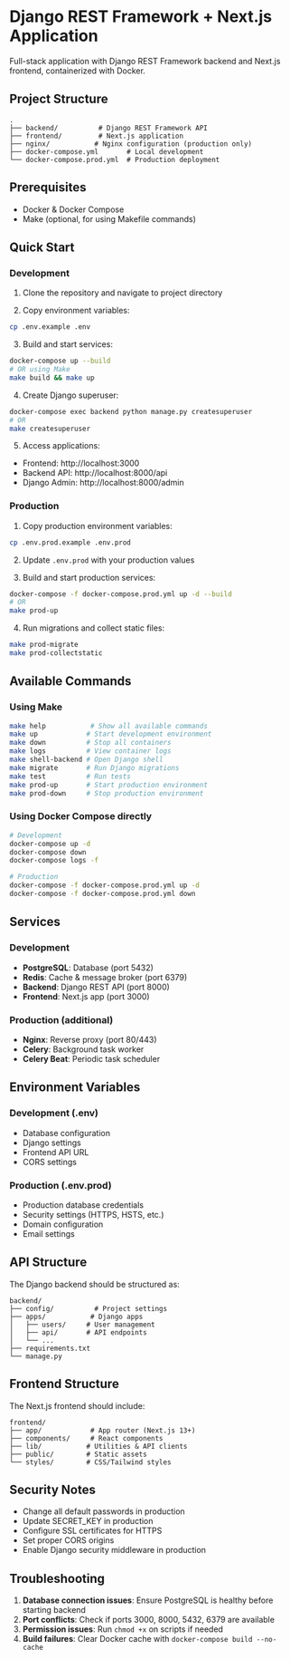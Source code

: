 # Django REST Framework + Next.js Application

Full-stack application with Django REST Framework backend and Next.js frontend, containerized with Docker.

## Project Structure

```
.
├── backend/          # Django REST Framework API
├── frontend/         # Next.js application
├── nginx/           # Nginx configuration (production only)
├── docker-compose.yml       # Local development
└── docker-compose.prod.yml  # Production deployment
```

## Prerequisites

- Docker & Docker Compose
- Make (optional, for using Makefile commands)

## Quick Start

### Development

1. Clone the repository and navigate to project directory

2. Copy environment variables:
```bash
cp .env.example .env
```

3. Build and start services:
```bash
docker-compose up --build
# OR using Make
make build && make up
```

4. Create Django superuser:
```bash
docker-compose exec backend python manage.py createsuperuser
# OR
make createsuperuser
```

5. Access applications:
- Frontend: http://localhost:3000
- Backend API: http://localhost:8000/api
- Django Admin: http://localhost:8000/admin

### Production

1. Copy production environment variables:
```bash
cp .env.prod.example .env.prod
```

2. Update `.env.prod` with your production values

3. Build and start production services:
```bash
docker-compose -f docker-compose.prod.yml up -d --build
# OR
make prod-up
```

4. Run migrations and collect static files:
```bash
make prod-migrate
make prod-collectstatic
```

## Available Commands

### Using Make
```bash
make help           # Show all available commands
make up            # Start development environment
make down          # Stop all containers
make logs          # View container logs
make shell-backend # Open Django shell
make migrate       # Run Django migrations
make test          # Run tests
make prod-up       # Start production environment
make prod-down     # Stop production environment
```

### Using Docker Compose directly
```bash
# Development
docker-compose up -d
docker-compose down
docker-compose logs -f

# Production
docker-compose -f docker-compose.prod.yml up -d
docker-compose -f docker-compose.prod.yml down
```

## Services

### Development
- **PostgreSQL**: Database (port 5432)
- **Redis**: Cache & message broker (port 6379)
- **Backend**: Django REST API (port 8000)
- **Frontend**: Next.js app (port 3000)

### Production (additional)
- **Nginx**: Reverse proxy (port 80/443)
- **Celery**: Background task worker
- **Celery Beat**: Periodic task scheduler

## Environment Variables

### Development (.env)
- Database configuration
- Django settings
- Frontend API URL
- CORS settings

### Production (.env.prod)
- Production database credentials
- Security settings (HTTPS, HSTS, etc.)
- Domain configuration
- Email settings

## API Structure

The Django backend should be structured as:
```
backend/
├── config/          # Project settings
├── apps/           # Django apps
│   ├── users/     # User management
│   ├── api/       # API endpoints
│   └── ...
├── requirements.txt
└── manage.py
```

## Frontend Structure

The Next.js frontend should include:
```
frontend/
├── app/            # App router (Next.js 13+)
├── components/     # React components
├── lib/           # Utilities & API clients
├── public/        # Static assets
└── styles/        # CSS/Tailwind styles
```

## Security Notes

- Change all default passwords in production
- Update SECRET_KEY in production
- Configure SSL certificates for HTTPS
- Set proper CORS origins
- Enable Django security middleware in production

## Troubleshooting

1. **Database connection issues**: Ensure PostgreSQL is healthy before starting backend
2. **Port conflicts**: Check if ports 3000, 8000, 5432, 6379 are available
3. **Permission issues**: Run `chmod +x` on scripts if needed
4. **Build failures**: Clear Docker cache with `docker-compose build --no-cache`